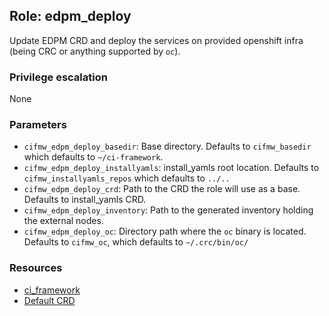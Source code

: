 ## Role: edpm_deploy
Update EDPM CRD and deploy the services on provided openshift infra (being CRC
or anything supported by `oc`).

### Privilege escalation
None

### Parameters
* `cifmw_edpm_deploy_basedir`: Base directory. Defaults to `cifmw_basedir`
which defaults to `~/ci-framework`.
* `cifmw_edpm_deploy_installyamls`: install_yamls root location. Defaults to `cifmw_installyamls_repos`
which defaults to `../..`
* `cifmw_edpm_deploy_crd`: Path to the CRD the role will use as a base.
Defaults to install_yamls CRD.
* `cifmw_edpm_deploy_inventory`: Path to the generated inventory holding the
external nodes.
* `cifmw_edpm_deploy_oc`: Directory path where the `oc` binary is located.
Defaults to `cifmw_oc`, which defaults to `~/.crc/bin/oc/`

### Resources
* [ci_framework](https://github.com/openstack-k8s-operators/install_yamls)
* [Default CRD](https://github.com/openstack-k8s-operators/install_yamls/blob/master/devsetup/edpm/edpm-play.yaml)
